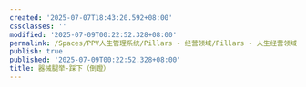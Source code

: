 ```yaml
---
created: '2025-07-07T18:43:20.592+08:00'
cssclasses: ''
modified: '2025-07-09T00:22:52.328+08:00'
permalink: /Spaces/PPV人生管理系统/Pillars - 经营领域/Pillars - 人生经营领域/运动/增肌减脂计划/力量训练动作库/器械腿举-踩下（倒蹬）.md
publish: true
published: '2025-07-09T00:22:52.328+08:00'
title: 器械腿举-踩下（倒蹬）
---
```

